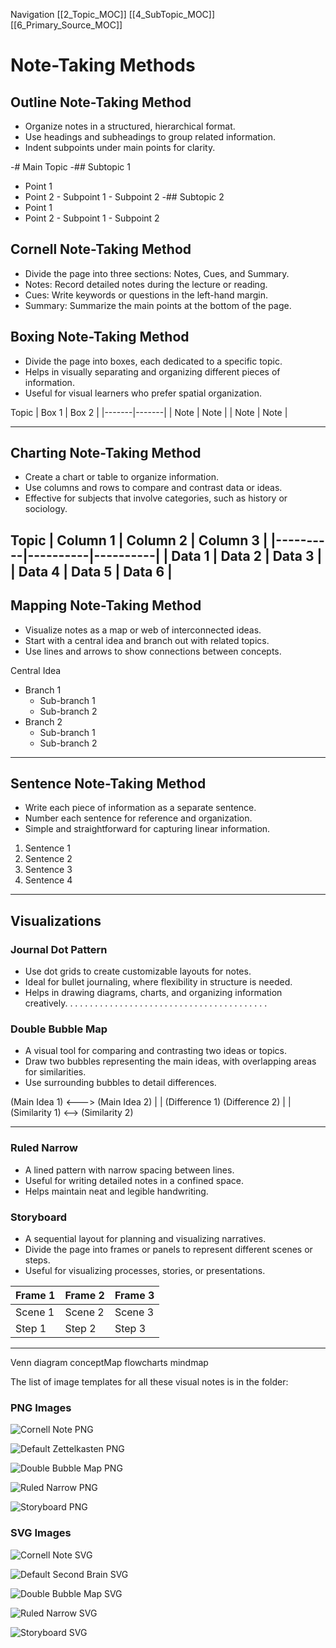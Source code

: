 Navigation 
[[2_Topic_MOC]]
[[4_SubTopic_MOC]]
[[6_Primary_Source_MOC]]

# Note-Taking Methods

## Outline Note-Taking Method
- Organize notes in a structured, hierarchical format.
- Use headings and subheadings to group related information.
- Indent subpoints under main points for clarity.


-# Main Topic
-## Subtopic 1
   - Point 1
   - Point 2
    - Subpoint 1
    - Subpoint 2
-## Subtopic 2
   - Point 1
   - Point 2
    - Subpoint 1
    - Subpoint 2


## Cornell Note-Taking Method
- Divide the page into three sections: Notes, Cues, and Summary.
- Notes: Record detailed notes during the lecture or reading.
- Cues: Write keywords or questions in the left-hand margin.
- Summary: Summarize the main points at the bottom of the page.

## Boxing Note-Taking Method
- Divide the page into boxes, each dedicated to a specific topic.
- Helps in visually separating and organizing different pieces of information.
- Useful for visual learners who prefer spatial organization.


Topic
| Box 1 | Box 2 |
|-------|-------|
| Note  | Note  |
| Note  | Note  |

---

## Charting Note-Taking Method
- Create a chart or table to organize information.
- Use columns and rows to compare and contrast data or ideas.
- Effective for subjects that involve categories, such as history or sociology.

Topic
| Column 1 | Column 2 | Column 3 |
|----------|----------|----------|
| Data 1   | Data 2   | Data 3   |
| Data 4   | Data 5   | Data 6   |
---

## Mapping Note-Taking Method
- Visualize notes as a map or web of interconnected ideas.
- Start with a central idea and branch out with related topics.
- Use lines and arrows to show connections between concepts.

Central Idea
- Branch 1
  - Sub-branch 1
  - Sub-branch 2
- Branch 2
  - Sub-branch 1
  - Sub-branch 2

---

## Sentence Note-Taking Method
- Write each piece of information as a separate sentence.
- Number each sentence for reference and organization.
- Simple and straightforward for capturing linear information.

1. Sentence 1
2. Sentence 2
3. Sentence 3
4. Sentence 4

---

## Visualizations

### Journal Dot Pattern
- Use dot grids to create customizable layouts for notes.
- Ideal for bullet journaling, where flexibility in structure is needed.
- Helps in drawing diagrams, charts, and organizing information creatively.
. . . . . . . . . .
. . . . . . . . . .
. . . . . . . . . .
. . . . . . . . . .


### Double Bubble Map
- A visual tool for comparing and contrasting two ideas or topics.
- Draw two bubbles representing the main ideas, with overlapping areas for similarities.
- Use surrounding bubbles to detail differences.


(Main Idea 1) <---> (Main Idea 2)
      |                     |
  (Difference 1)       (Difference 2)
      |                     |
(Similarity 1) <--> (Similarity 2)

---

### Ruled Narrow
- A lined pattern with narrow spacing between lines.
- Useful for writing detailed notes in a confined space.
- Helps maintain neat and legible handwriting.

### Storyboard
- A sequential layout for planning and visualizing narratives.
- Divide the page into frames or panels to represent different scenes or steps.
- Useful for visualizing processes, stories, or presentations.

| Frame 1 | Frame 2 | Frame 3 |
|---------|---------|---------|
| Scene 1 | Scene 2 | Scene 3 |
| Step 1  | Step 2  | Step 3  |

---

Venn diagram 
conceptMap
flowcharts
mindmap

The list of image templates for all these visual notes is in the folder:

### PNG Images

![Cornell Note PNG](../../9_Files/Resources/Images/NoteTemplates/cornell_note.png)


![Default Zettelkasten PNG](../../9_Files/Resources/Images/NoteTemplates/default_zettelkasten.png)

![Double Bubble Map PNG](../../9_Files/Resources/Images/NoteTemplates/double_bubble_map.png)


![Ruled Narrow PNG](../../9_Files/Resources/Images/NoteTemplates/ruled_narrow.png)

![Storyboard PNG](../../9_Files/Resources/Images/NoteTemplates/storyboard.png)

### SVG Images


![Cornell Note SVG](../../9_Files/Resources/Images/NoteTemplates/cornell_note.svg)

![Default Second Brain SVG](../../9_Files/Resources/Images/NoteTemplates/default_second_brain.svg)


![Double Bubble Map SVG](../../9_Files/Resources/Images/NoteTemplates/double_bubble_map.svg)


![Ruled Narrow SVG](../../9_Files/Resources/Images/NoteTemplates/ruled_narrow.svg)


![Storyboard SVG](../../9_Files/Resources/Images/NoteTemplates/storyboard.svg)

